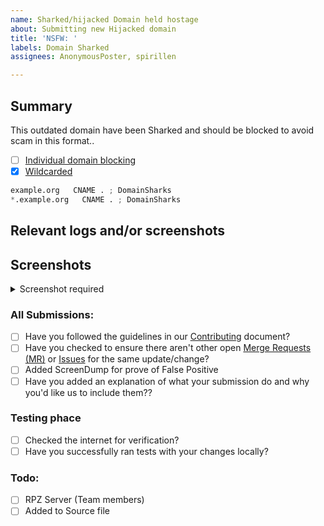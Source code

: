 ```yaml
---
name: Sharked/hijacked Domain held hostage
about: Submitting new Hijacked domain
title: 'NSFW: '
labels: Domain Sharked
assignees: AnonymousPoster, spirillen

---
```


## Summary

<!-- Keep any domains in back ticks `(`)`

Screenshot is required within the <details> pane. Leave a blank line before
and after the image link -->

This outdated domain have been Sharked and should be blocked to avoid
scam in this format..

- [ ] [Individual domain blocking](source/sharked-domains/domains.list)
- [X] [Wildcarded](source/sharked-domains/wildcard.list)

```python
example.org   CNAME . ; DomainSharks
*.example.org   CNAME . ; DomainSharks
```

## Relevant logs and/or screenshots
<!-- Paste any relevant logs - please use code blocks (```) to format
console output, logs, and code as it's very hard to read otherwise. -->
<!-- required -->

## Screenshots

<details><Summary>Screenshot required</summary>



</details>

### All Submissions:
- [ ] Have you followed the guidelines in our [Contributing](CONTRIBUTING.md) document?
- [ ] Have you checked to ensure there aren't other open [Merge Requests (MR)](../merge_requests) or [Issues](../issues) for the same update/change?
- [ ] Added ScreenDump for prove of False Positive
- [ ] Have you added an explanation of what your submission do and why you'd like us to include them??

### Testing phace
- [ ] Checked the internet for verification?
- [ ] Have you successfully ran tests with your changes locally?

### Todo:
- [ ] RPZ Server (Team members)
- [ ] Added to Source file
